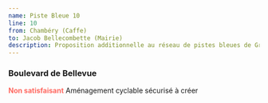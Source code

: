 ```yaml
---
name: Piste Bleue 10
line: 10
from: Chambéry (Caffe)
to: Jacob Bellecombette (Mairie)
description: Proposition additionnelle au réseau de pistes bleues de Grand Chambéry pour desservir Jacob Bellecombette et le campus universitaire.
---
```


### Boulevard de Bellevue
<span style="color:#ff6961;font-weight:bold">Non satisfaisant</span> Aménagement cyclable sécurisé à créer
